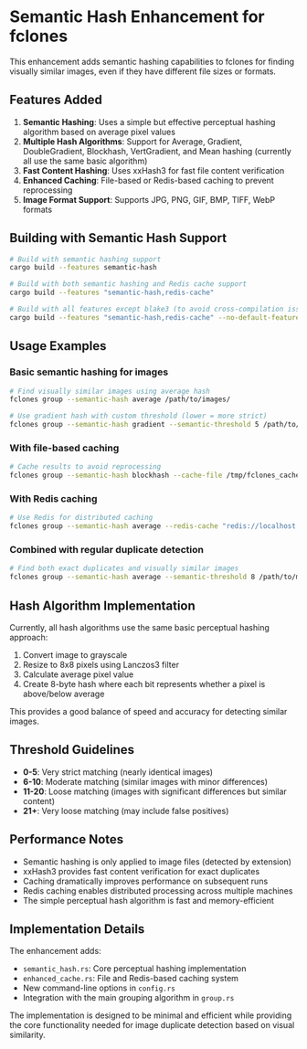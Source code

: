 # Semantic Hash Enhancement for fclones

This enhancement adds semantic hashing capabilities to fclones for finding visually similar images, even if they have different file sizes or formats.

## Features Added

1. **Semantic Hashing**: Uses a simple but effective perceptual hashing algorithm based on average pixel values
2. **Multiple Hash Algorithms**: Support for Average, Gradient, DoubleGradient, Blockhash, VertGradient, and Mean hashing (currently all use the same basic algorithm)
3. **Fast Content Hashing**: Uses xxHash3 for fast file content verification
4. **Enhanced Caching**: File-based or Redis-based caching to prevent reprocessing
5. **Image Format Support**: Supports JPG, PNG, GIF, BMP, TIFF, WebP formats

## Building with Semantic Hash Support

```bash
# Build with semantic hashing support
cargo build --features semantic-hash

# Build with both semantic hashing and Redis cache support
cargo build --features "semantic-hash,redis-cache"

# Build with all features except blake3 (to avoid cross-compilation issues)
cargo build --features "semantic-hash,redis-cache" --no-default-features --features "xxhash,sha2,sha3"
```

## Usage Examples

### Basic semantic hashing for images
```bash
# Find visually similar images using average hash
fclones group --semantic-hash average /path/to/images/

# Use gradient hash with custom threshold (lower = more strict)
fclones group --semantic-hash gradient --semantic-threshold 5 /path/to/images/
```

### With file-based caching
```bash
# Cache results to avoid reprocessing
fclones group --semantic-hash blockhash --cache-file /tmp/fclones_cache.json /path/to/images/
```

### With Redis caching
```bash
# Use Redis for distributed caching
fclones group --semantic-hash average --redis-cache "redis://localhost:6379" /path/to/images/
```

### Combined with regular duplicate detection
```bash
# Find both exact duplicates and visually similar images
fclones group --semantic-hash average --semantic-threshold 8 /path/to/mixed/files/
```

## Hash Algorithm Implementation

Currently, all hash algorithms use the same basic perceptual hashing approach:
1. Convert image to grayscale
2. Resize to 8x8 pixels using Lanczos3 filter
3. Calculate average pixel value
4. Create 8-byte hash where each bit represents whether a pixel is above/below average

This provides a good balance of speed and accuracy for detecting similar images.

## Threshold Guidelines

- **0-5**: Very strict matching (nearly identical images)
- **6-10**: Moderate matching (similar images with minor differences)
- **11-20**: Loose matching (images with significant differences but similar content)
- **21+**: Very loose matching (may include false positives)

## Performance Notes

- Semantic hashing is only applied to image files (detected by extension)
- xxHash3 provides fast content verification for exact duplicates
- Caching dramatically improves performance on subsequent runs
- Redis caching enables distributed processing across multiple machines
- The simple perceptual hash algorithm is fast and memory-efficient

## Implementation Details

The enhancement adds:
- `semantic_hash.rs`: Core perceptual hashing implementation
- `enhanced_cache.rs`: File and Redis-based caching system
- New command-line options in `config.rs`
- Integration with the main grouping algorithm in `group.rs`

The implementation is designed to be minimal and efficient while providing the core functionality needed for image duplicate detection based on visual similarity.
